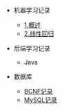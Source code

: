 - 机器学习记录
  - [1.概述](01机器学习\01机器概述\1.1概述.md)
  - [2.线性回归](01机器学习\02线性回归\2.1线性回归.md)

- 后端学习记录
  - Java

- 数据库
  - [BCNF记录](03数据库\BCNF记录.md)
  - [MySQL记录](03数据库\MySQL数据库笔记.md)
